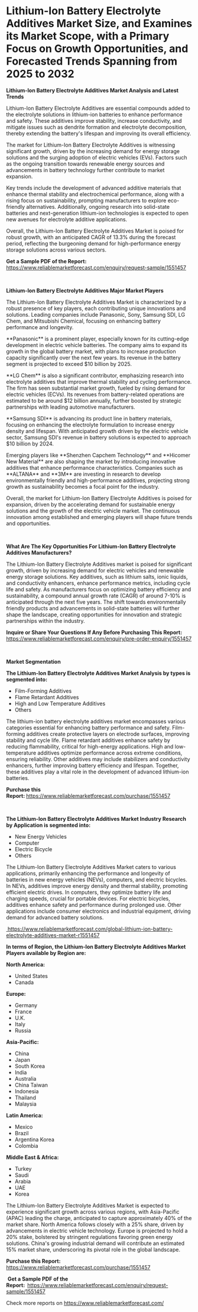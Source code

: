 <p><h1>Lithium-Ion Battery Electrolyte Additives Market Size, and Examines its Market Scope, with a Primary Focus on Growth Opportunities, and Forecasted Trends Spanning from 2025 to 2032</h1></p><p><strong>Lithium-Ion Battery Electrolyte Additives Market Analysis and Latest Trends</strong></p>
<p><p>Lithium-Ion Battery Electrolyte Additives are essential compounds added to the electrolyte solutions in lithium-ion batteries to enhance performance and safety. These additives improve stability, increase conductivity, and mitigate issues such as dendrite formation and electrolyte decomposition, thereby extending the battery's lifespan and improving its overall efficiency.</p><p>The market for Lithium-Ion Battery Electrolyte Additives is witnessing significant growth, driven by the increasing demand for energy storage solutions and the surging adoption of electric vehicles (EVs). Factors such as the ongoing transition towards renewable energy sources and advancements in battery technology further contribute to market expansion. </p><p>Key trends include the development of advanced additive materials that enhance thermal stability and electrochemical performance, along with a rising focus on sustainability, prompting manufacturers to explore eco-friendly alternatives. Additionally, ongoing research into solid-state batteries and next-generation lithium-ion technologies is expected to open new avenues for electrolyte additive applications.</p><p>Overall, the Lithium-Ion Battery Electrolyte Additives Market is poised for robust growth, with an anticipated CAGR of 13.3% during the forecast period, reflecting the burgeoning demand for high-performance energy storage solutions across various sectors.</p></p>
<p><strong>Get a Sample PDF of the Report:&nbsp;</strong> <a href="https://www.reliablemarketforecast.com/enquiry/request-sample/1551457?utm_campaign=2247&utm_medium=2&utm_source=Github&utm_content=ia&utm_term=01022025&utm_id=lithium-ion-battery-electrolyte-additives">https://www.reliablemarketforecast.com/enquiry/request-sample/1551457</a></p>
<p>&nbsp;</p>
<p><strong>Lithium-Ion Battery Electrolyte Additives Major Market Players</strong></p>
<p><p>The Lithium-Ion Battery Electrolyte Additives Market is characterized by a robust presence of key players, each contributing unique innovations and solutions. Leading companies include Panasonic, Sony, Samsung SDI, LG Chem, and Mitsubishi Chemical, focusing on enhancing battery performance and longevity.</p><p>**Panasonic** is a prominent player, especially known for its cutting-edge development in electric vehicle batteries. The company aims to expand its growth in the global battery market, with plans to increase production capacity significantly over the next few years. Its revenue in the battery segment is projected to exceed $10 billion by 2025.</p><p>**LG Chem** is also a significant contributor, emphasizing research into electrolyte additives that improve thermal stability and cycling performance. The firm has seen substantial market growth, fueled by rising demand for electric vehicles (ECVs). Its revenues from battery-related operations are estimated to be around $12 billion annually, further boosted by strategic partnerships with leading automotive manufacturers.</p><p>**Samsung SDI** is advancing its product line in battery materials, focusing on enhancing the electrolyte formulation to increase energy density and lifespan. With anticipated growth driven by the electric vehicle sector, Samsung SDI's revenue in battery solutions is expected to approach $10 billion by 2024.</p><p>Emerging players like **Shenzhen Capchem Technology** and **Hicomer New Material** are also shaping the market by introducing innovative additives that enhance performance characteristics. Companies such as **ALTANA** and **3M** are investing in research to develop environmentally friendly and high-performance additives, projecting strong growth as sustainability becomes a focal point for the industry.</p><p>Overall, the market for Lithium-Ion Battery Electrolyte Additives is poised for expansion, driven by the accelerating demand for sustainable energy solutions and the growth of the electric vehicle market. The continuous innovation among established and emerging players will shape future trends and opportunities.</p></p>
<p>&nbsp;</p>
<p><strong>What Are The Key Opportunities For Lithium-Ion Battery Electrolyte Additives Manufacturers?</strong></p>
<p><p>The Lithium-Ion Battery Electrolyte Additives market is poised for significant growth, driven by increasing demand for electric vehicles and renewable energy storage solutions. Key additives, such as lithium salts, ionic liquids, and conductivity enhancers, enhance performance metrics, including cycle life and safety. As manufacturers focus on optimizing battery efficiency and sustainability, a compound annual growth rate (CAGR) of around 7-10% is anticipated through the next five years. The shift towards environmentally friendly products and advancements in solid-state batteries will further shape the landscape, creating opportunities for innovation and strategic partnerships within the industry.</p></p>
<p><strong>Inquire or Share Your Questions If Any Before Purchasing This Report:</strong> <a href="https://www.reliablemarketforecast.com/enquiry/pre-order-enquiry/1551457?utm_campaign=2247&utm_medium=2&utm_source=Github&utm_content=ia&utm_term=01022025&utm_id=lithium-ion-battery-electrolyte-additives">https://www.reliablemarketforecast.com/enquiry/pre-order-enquiry/1551457</a></p>
<p>&nbsp;</p>
<p><strong>Market Segmentation</strong></p>
<p><strong>The Lithium-Ion Battery Electrolyte Additives Market Analysis by types is segmented into:</strong></p>
<p><ul><li>Film-Forming Additives</li><li>Flame Retardant Additives</li><li>High and Low Temperature Additives</li><li>Others</li></ul></p>
<p><p>The lithium-ion battery electrolyte additives market encompasses various categories essential for enhancing battery performance and safety. Film-forming additives create protective layers on electrode surfaces, improving stability and cycle life. Flame retardant additives enhance safety by reducing flammability, critical for high-energy applications. High and low-temperature additives optimize performance across extreme conditions, ensuring reliability. Other additives may include stabilizers and conductivity enhancers, further improving battery efficiency and lifespan. Together, these additives play a vital role in the development of advanced lithium-ion batteries.</p></p>
<p><strong>Purchase this Report:&nbsp;</strong><a href="https://www.reliablemarketforecast.com/purchase/1551457?utm_campaign=2247&utm_medium=2&utm_source=Github&utm_content=ia&utm_term=01022025&utm_id=lithium-ion-battery-electrolyte-additives">https://www.reliablemarketforecast.com/purchase/1551457</a></p>
<p>&nbsp;</p>
<p><strong>The Lithium-Ion Battery Electrolyte Additives Market Industry Research by Application is segmented into:</strong></p>
<p><ul><li>New Energy Vehicles</li><li>Computer</li><li>Electric Bicycle</li><li>Others</li></ul></p>
<p><p>The Lithium-Ion Battery Electrolyte Additives Market caters to various applications, primarily enhancing the performance and longevity of batteries in new energy vehicles (NEVs), computers, and electric bicycles. In NEVs, additives improve energy density and thermal stability, promoting efficient electric drives. In computers, they optimize battery life and charging speeds, crucial for portable devices. For electric bicycles, additives enhance safety and performance during prolonged use. Other applications include consumer electronics and industrial equipment, driving demand for advanced battery solutions.</p></p>
<p><a href="https://www.reliablemarketforecast.com/global-lithium-ion-battery-electrolyte-additives-market-r1551457?utm_campaign=2247&utm_medium=2&utm_source=Github&utm_content=ia&utm_term=01022025&utm_id=lithium-ion-battery-electrolyte-additives">&nbsp;https://www.reliablemarketforecast.com/global-lithium-ion-battery-electrolyte-additives-market-r1551457</a></p>
<p><strong>In terms of Region, the Lithium-Ion Battery Electrolyte Additives Market Players available by Region are:</strong></p>
<p>
    <p> <strong> North America: </strong>
        <ul>
            <li>United States</li>
            <li>Canada</li>
        </ul>
        </p> 
    <p> <strong> Europe: </strong>
        <ul>
            <li>Germany</li>
            <li>France</li>
            <li>U.K.</li>
            <li>Italy</li>
            <li>Russia</li>
        </ul>
        </p> 
    <p> <strong> Asia-Pacific: </strong>
        <ul>
            <li>China</li>
            <li>Japan</li>
            <li>South Korea</li>
            <li>India</li>
            <li>Australia</li>
            <li>China Taiwan</li>
            <li>Indonesia</li>
            <li>Thailand</li>
            <li>Malaysia</li>
        </ul>
        </p> 
    <p> <strong> Latin America: </strong>
        <ul>
            <li>Mexico</li>
            <li>Brazil</li>
            <li>Argentina Korea</li>
            <li>Colombia</li>
        </ul>
        </p> 
    <p> <strong> Middle East & Africa: </strong>
        <ul>
            <li>Turkey</li>
            <li>Saudi</li>
            <li>Arabia</li>
            <li>UAE</li>
            <li>Korea</li>
        </ul>
    </p>
    </p>
<p><p>The Lithium-Ion Battery Electrolyte Additives Market is expected to experience significant growth across various regions, with Asia-Pacific (APAC) leading the charge, anticipated to capture approximately 40% of the market share. North America follows closely with a 25% share, driven by advancements in electric vehicle technology. Europe is projected to hold a 20% stake, bolstered by stringent regulations favoring green energy solutions. China's growing industrial demand will contribute an estimated 15% market share, underscoring its pivotal role in the global landscape.</p></p>
<p><strong>Purchase this Report: </strong><a href="https://www.reliablemarketforecast.com/purchase/1551457?utm_campaign=2247&utm_medium=2&utm_source=Github&utm_content=ia&utm_term=01022025&utm_id=lithium-ion-battery-electrolyte-additives">https://www.reliablemarketforecast.com/purchase/1551457</a></p>
<p>&nbsp;<strong>Get a Sample PDF of the Report:&nbsp;&nbsp;</strong><a href="https://www.reliablemarketforecast.com/enquiry/request-sample/1551457?utm_campaign=2247&utm_medium=2&utm_source=Github&utm_content=ia&utm_term=01022025&utm_id=lithium-ion-battery-electrolyte-additives">https://www.reliablemarketforecast.com/enquiry/request-sample/1551457</a></p>
<p><strong></strong></p>
<p>Check more reports on <a href="https://www.reliablemarketforecast.com/?utm_campaign=2247&utm_medium=2&utm_source=Github&utm_content=ia&utm_term=01022025&utm_id=lithium-ion-battery-electrolyte-additives">https://www.reliablemarketforecast.com/</a></p>